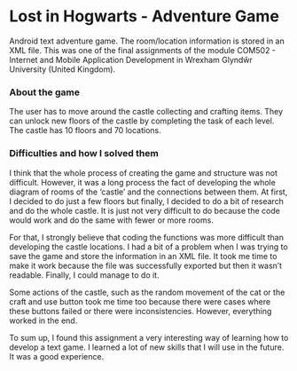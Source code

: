 # Lost in Hogwarts - Adventure Game

Android text adventure game. The room/location information is stored in an XML file. This was one of the final assignments of the module COM502 - Internet and Mobile Application Development in Wrexham Glyndŵr University (United Kingdom).

### About the game

The user has to move around the castle collecting and crafting items. They can unlock new floors of the castle by completing the task of each level. The castle has 10 floors and 70 locations.

### Difficulties and how I solved them

I think that the whole process of creating the game and structure was not difficult. However, it was a long process the fact of developing the whole diagram of rooms of the ‘castle’ and the connections between them. At first, I decided to do just a few floors but finally, I decided to do a bit of research and do the whole castle. It is just not very difficult to do because the code would work and do the same with fewer or more rooms.

For that, I strongly believe that coding the functions was more difficult than developing the castle locations. I had a bit of a problem when I was trying to save the game and store the information in an XML file. It took me time to make it work because the file was successfully exported but then it wasn’t readable. Finally, I could manage to do it.

Some actions of the castle, such as the random movement of the cat or the craft and use button took me time too because there were cases where these buttons failed or there were inconsistencies. However, everything worked in the end.

To sum up, I found this assignment a very interesting way of learning how to develop a text game. I learned a lot of new skills that I will use in the future. It was a good experience.
